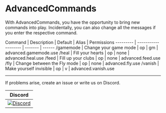 # AdvancedCommands

With AdvancedCommands, you have the opportunity to bring new commands into play. Incidentally, you can also change all the messages if you enter the respective command.

Command | Description | Default | Alias | Permissions
--------- | ------------------- | ------- | ------
/gamemode | Change your game mode | op | gm | advanced.gamemode.use
/heal | Fill your hearts | op | none | advanced.heal.use
/feed | Fill up your clubs | op | none | advanced.feed.use
/fly | Change between the Fly mode | op | none | advanced.fly.use
/vanish | Make yourself invisible | op | v | advanced.vanish.use

----------------

If problems arise, create an issue or write us on Discord.

| Discord |
| :---: |
[![Discord](https://img.shields.io/discord/427472879072968714.svg?style=flat-square&label=discord&colorB=7289da)](https://discord.gg/Ce2aY25) |